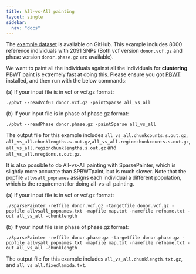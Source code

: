 ```yaml
---
title: All-vs-All painting
layout: single
sidebar:
  nav: "docs"
---
```


The [example dataset](https://github.com/YaolingYang/SparsePainter/tree/main/example) is available on GitHub.
This example includes 8000 reference individuals with 2091 SNPs (Both vcf version ``donor.vcf.gz`` and phase version ``donor.phase.gz`` are available).   

We want to paint all the individuals against all the individuals for **clustering**. PBWT paint is extremely fast at doing this. 
Please ensure you got [PBWT](https://github.com/richarddurbin/pbwt) installed, and then run with the below commands:

(a) If your input file is in vcf or vcf.gz format:  

``
./pbwt --readVcfGT donor.vcf.gz -paintSparse all_vs_all
``

(b) If your input file is in phase of phase.gz format:

``
./pbwt --readPhase donor.phase.gz -paintSparse all_vs_all
``

The output file for this example includes ``all_vs_all.chunkcounts.s.out.gz``, ``all_vs_all.chunklengths.s.out.gz``,``all_vs_all.regionchunkcounts.s.out.gz``, ``all_vs_all.regionchunklengths.s.out.gz`` and ``all_vs_all.nregions.s.out.gz``.

It is also possible to do All-vs-All painting with SparsePainter, which is slightly more accurate than SPBWTpaint, but is much slower. Note that the popfile ``allvsall_popnames`` assigns each individual a different population, which is the requirement for doing all-vs-all painting.

(a) If your input file is in vcf or vcf.gz format:  

``
./SparsePainter -reffile donor.vcf.gz -targetfile donor.vcf.gz -popfile allvsall_popnames.txt -mapfile map.txt -namefile refname.txt -out all_vs_all -chunklength
``

(b) If your input file is in phase of phase.gz format:

``
./SparsePainter -reffile donor.phase.gz -targetfile donor.phase.gz -popfile allvsall_popnames.txt -mapfile map.txt -namefile refname.txt -out all_vs_all -chunklength
``

The output file for this example includes ``all_vs_all.chunklength.txt.gz``, and ``all_vs_all.fixedlambda.txt``.
